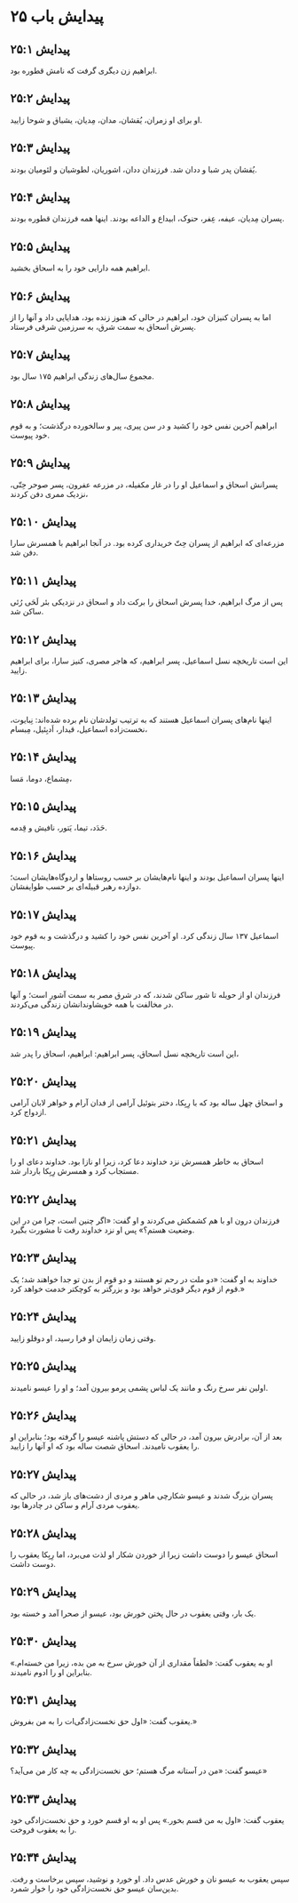 # پیدایش باب ۲۵

## پیدایش ۲۵:۱

ابراهیم زن دیگری گرفت که نامش قطوره بود.

## پیدایش ۲۵:۲

او برای او زمران، یُقشان، مدان، مِدیان، یشباق و شوحا زایید.

## پیدایش ۲۵:۳

یُقشان پدر شبا و ددان شد. فرزندان ددان، اشوریان، لطوشیان و لئومیان بودند.

## پیدایش ۲۵:۴

پسران مِدیان، عیفه، عِفر، حنوک، ابیداع و الداعه بودند. اینها همه فرزندان قطوره بودند.

## پیدایش ۲۵:۵

ابراهیم همه دارایی خود را به اسحاق بخشید.

## پیدایش ۲۵:۶

اما به پسران کنیزان خود، ابراهیم در حالی که هنوز زنده بود، هدایایی داد و آنها را از پسرش اسحاق به سمت شرق، به سرزمین شرقی فرستاد.

## پیدایش ۲۵:۷

مجموع سال‌های زندگی ابراهیم ۱۷۵ سال بود.

## پیدایش ۲۵:۸

ابراهیم آخرین نفس خود را کشید و در سن پیری، پیر و سالخورده درگذشت؛ و به قوم خود پیوست.

## پیدایش ۲۵:۹

پسرانش اسحاق و اسماعیل او را در غار مکفیله، در مزرعه عفرون، پسر صوحر حِتّی، نزدیک ممری دفن کردند،

## پیدایش ۲۵:۱۰

مزرعه‌ای که ابراهیم از پسران حِتّ خریداری کرده بود. در آنجا ابراهیم با همسرش سارا دفن شد.

## پیدایش ۲۵:۱۱

پس از مرگ ابراهیم، خدا پسرش اسحاق را برکت داد و اسحاق در نزدیکی بئر لَحَی رُئی ساکن شد.

## پیدایش ۲۵:۱۲

این است تاریخچه نسل اسماعیل، پسر ابراهیم، که هاجر مصری، کنیز سارا، برای ابراهیم زایید.

## پیدایش ۲۵:۱۳

اینها نام‌های پسران اسماعیل هستند که به ترتیب تولدشان نام برده شده‌اند: نِبایوت، نخست‌زاده اسماعیل، قیدار، اَدبِئیل، مِبسام،

## پیدایش ۲۵:۱۴

مِشماع، دوما، مَسا،

## پیدایش ۲۵:۱۵

حَدَد، تیما، یَتور، نافیش و قِدمه.

## پیدایش ۲۵:۱۶

اینها پسران اسماعیل بودند و اینها نام‌هایشان بر حسب روستاها و اردوگاه‌هایشان است؛ دوازده رهبر قبیله‌ای بر حسب طوایفشان.

## پیدایش ۲۵:۱۷

اسماعیل ۱۳۷ سال زندگی کرد. او آخرین نفس خود را کشید و درگذشت و به قوم خود پیوست.

## پیدایش ۲۵:۱۸

فرزندان او از حویله تا شور ساکن شدند، که در شرق مصر به سمت آشور است؛ و آنها در مخالفت با همه خویشاوندانشان زندگی می‌کردند.

## پیدایش ۲۵:۱۹

این است تاریخچه نسل اسحاق، پسر ابراهیم: ابراهیم، اسحاق را پدر شد،

## پیدایش ۲۵:۲۰

و اسحاق چهل ساله بود که با رِبِکا، دختر بتوئیل آرامی از فدان آرام و خواهر لابان آرامی ازدواج کرد.

## پیدایش ۲۵:۲۱

اسحاق به خاطر همسرش نزد خداوند دعا کرد، زیرا او نازا بود. خداوند دعای او را مستجاب کرد و همسرش رِبِکا باردار شد.

## پیدایش ۲۵:۲۲

فرزندان درون او با هم کشمکش می‌کردند و او گفت: «اگر چنین است، چرا من در این وضعیت هستم؟» پس او نزد خداوند رفت تا مشورت بگیرد.

## پیدایش ۲۵:۲۳

خداوند به او گفت: «دو ملت در رحم تو هستند و دو قوم از بدن تو جدا خواهند شد؛ یک قوم از قوم دیگر قوی‌تر خواهد بود و بزرگتر به کوچکتر خدمت خواهد کرد.»

## پیدایش ۲۵:۲۴

وقتی زمان زایمان او فرا رسید، او دوقلو زایید.

## پیدایش ۲۵:۲۵

اولین نفر سرخ رنگ و مانند یک لباس پشمی پرمو بیرون آمد؛ و او را عیسو نامیدند.

## پیدایش ۲۵:۲۶

بعد از آن، برادرش بیرون آمد، در حالی که دستش پاشنه عیسو را گرفته بود؛ بنابراین او را یعقوب نامیدند. اسحاق شصت ساله بود که او آنها را زایید.

## پیدایش ۲۵:۲۷

پسران بزرگ شدند و عیسو شکارچی ماهر و مردی از دشت‌های باز شد، در حالی که یعقوب مردی آرام و ساکن در چادرها بود.

## پیدایش ۲۵:۲۸

اسحاق عیسو را دوست داشت زیرا از خوردن شکار او لذت می‌برد، اما رِبِکا یعقوب را دوست داشت.

## پیدایش ۲۵:۲۹

یک بار، وقتی یعقوب در حال پختن خورش بود، عیسو از صحرا آمد و خسته بود.

## پیدایش ۲۵:۳۰

او به یعقوب گفت: «لطفاً مقداری از آن خورش سرخ به من بده، زیرا من خسته‌ام.» بنابراین او را ادوم نامیدند.

## پیدایش ۲۵:۳۱

یعقوب گفت: «اول حق نخست‌زادگی‌ات را به من بفروش.»

## پیدایش ۲۵:۳۲

عیسو گفت: «من در آستانه مرگ هستم؛ حق نخست‌زادگی به چه کار من می‌آید؟»

## پیدایش ۲۵:۳۳

یعقوب گفت: «اول به من قسم بخور.» پس او به او قسم خورد و حق نخست‌زادگی خود را به یعقوب فروخت.

## پیدایش ۲۵:۳۴

سپس یعقوب به عیسو نان و خورش عدس داد. او خورد و نوشید، سپس برخاست و رفت. بدین‌سان عیسو حق نخست‌زادگی خود را خوار شمرد.
